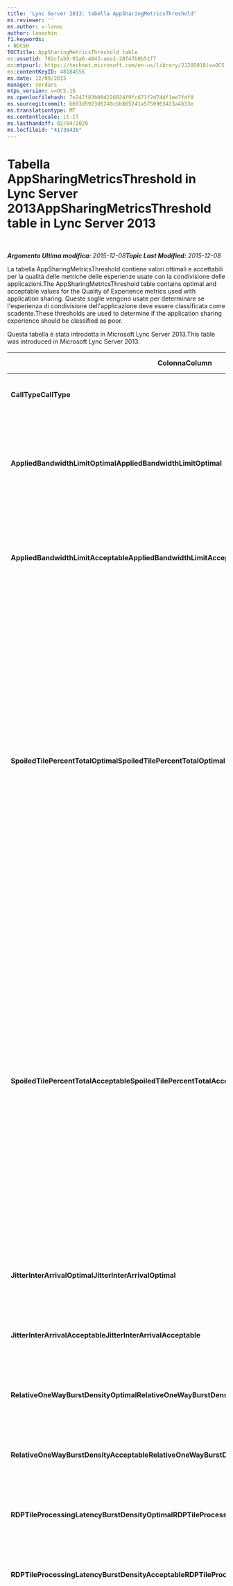 ```yaml
---
title: 'Lync Server 2013: tabella AppSharingMetricsThreshold'
ms.reviewer: ''
ms.author: v-lanac
author: lanachin
f1.keywords:
- NOCSH
TOCTitle: AppSharingMetricsThreshold table
ms:assetid: 782cfab9-01a6-4843-aea1-28f47b0b51f7
ms:mtpsurl: https://technet.microsoft.com/en-us/library/JJ205018(v=OCS.15)
ms:contentKeyID: 48184556
ms.date: 12/09/2015
manager: serdars
mtps_version: v=OCS.15
ms.openlocfilehash: 7e247f83b00d226024f9fc671f2d744f1ee7fdf0
ms.sourcegitcommit: b693d5923d6240cbb865241a5750963423a4b33e
ms.translationtype: MT
ms.contentlocale: it-IT
ms.lasthandoff: 02/04/2020
ms.locfileid: "41738426"
---
```

<div data-xmlns="http://www.w3.org/1999/xhtml">

<div class="topic" data-xmlns="http://www.w3.org/1999/xhtml" data-msxsl="urn:schemas-microsoft-com:xslt" data-cs="http://msdn.microsoft.com/en-us/">

<div data-asp="http://msdn2.microsoft.com/asp">

# <a name="appsharingmetricsthreshold-table-in-lync-server-2013"></a><span data-ttu-id="cea91-102">Tabella AppSharingMetricsThreshold in Lync Server 2013</span><span class="sxs-lookup"><span data-stu-id="cea91-102">AppSharingMetricsThreshold table in Lync Server 2013</span></span>

</div>

<div id="mainSection">

<div id="mainBody">

<span> </span>

<span data-ttu-id="cea91-103">_**Argomento Ultima modifica:** 2015-12-08_</span><span class="sxs-lookup"><span data-stu-id="cea91-103">_**Topic Last Modified:** 2015-12-08_</span></span>

<span data-ttu-id="cea91-104">La tabella AppSharingMetricsThreshold contiene valori ottimali e accettabili per la qualità delle metriche delle esperienze usate con la condivisione delle applicazioni.</span><span class="sxs-lookup"><span data-stu-id="cea91-104">The AppSharingMetricsThreshold table contains optimal and acceptable values for the Quality of Experience metrics used with application sharing.</span></span> <span data-ttu-id="cea91-105">Queste soglie vengono usate per determinare se l'esperienza di condivisione dell'applicazione deve essere classificata come scadente.</span><span class="sxs-lookup"><span data-stu-id="cea91-105">These thresholds are used to determine if the application sharing experience should be classified as poor.</span></span>

<span data-ttu-id="cea91-106">Questa tabella è stata introdotta in Microsoft Lync Server 2013.</span><span class="sxs-lookup"><span data-stu-id="cea91-106">This table was introduced in Microsoft Lync Server 2013.</span></span>


<table>
<colgroup>
<col style="width: 25%" />
<col style="width: 25%" />
<col style="width: 25%" />
<col style="width: 25%" />
</colgroup>
<thead>
<tr class="header">
<th><span data-ttu-id="cea91-107"><strong>Colonna</strong></span><span class="sxs-lookup"><span data-stu-id="cea91-107"><strong>Column</strong></span></span></th>
<th><span data-ttu-id="cea91-108"><strong>Tipo di dati</strong></span><span class="sxs-lookup"><span data-stu-id="cea91-108"><strong>Data Type</strong></span></span></th>
<th><span data-ttu-id="cea91-109"><strong>Chiave/indice</strong></span><span class="sxs-lookup"><span data-stu-id="cea91-109"><strong>Key/Index</strong></span></span></th>
<th><span data-ttu-id="cea91-110"><strong>Dettagli</strong></span><span class="sxs-lookup"><span data-stu-id="cea91-110"><strong>Details</strong></span></span></th>
</tr>
</thead>
<tbody>
<tr class="odd">
<td><p><span data-ttu-id="cea91-111"><strong>CallType</strong></span><span class="sxs-lookup"><span data-stu-id="cea91-111"><strong>CallType</strong></span></span></p></td>
<td><p><span data-ttu-id="cea91-112">int</span><span class="sxs-lookup"><span data-stu-id="cea91-112">int</span></span></p></td>
<td><p><span data-ttu-id="cea91-113">Principale</span><span class="sxs-lookup"><span data-stu-id="cea91-113">Primary</span></span></p></td>
<td><p><span data-ttu-id="cea91-114">Tipo di chiamata inserita.</span><span class="sxs-lookup"><span data-stu-id="cea91-114">Type of call that was placed.</span></span></p></td>
</tr>
<tr class="even">
<td><p><span data-ttu-id="cea91-115"><strong>AppliedBandwidthLimitOptimal</strong></span><span class="sxs-lookup"><span data-stu-id="cea91-115"><strong>AppliedBandwidthLimitOptimal</strong></span></span></p></td>
<td><p><span data-ttu-id="cea91-116">int</span><span class="sxs-lookup"><span data-stu-id="cea91-116">int</span></span></p></td>
<td></td>
<td><p><span data-ttu-id="cea91-117">Limitazione ottimale della larghezza di banda per la condivisione delle applicazioni.</span><span class="sxs-lookup"><span data-stu-id="cea91-117">Optimal bandwidth limitation for application sharing.</span></span> <span data-ttu-id="cea91-118">Il valore predefinito è 1 milione.</span><span class="sxs-lookup"><span data-stu-id="cea91-118">The default value is 1000000.</span></span></p></td>
</tr>
<tr class="odd">
<td><p><span data-ttu-id="cea91-119"><strong>AppliedBandwidthLimitAcceptable</strong></span><span class="sxs-lookup"><span data-stu-id="cea91-119"><strong>AppliedBandwidthLimitAcceptable</strong></span></span></p></td>
<td><p><span data-ttu-id="cea91-120">int</span><span class="sxs-lookup"><span data-stu-id="cea91-120">int</span></span></p></td>
<td></td>
<td><p><span data-ttu-id="cea91-121">Limitazione della larghezza di banda accettabile per la condivisione delle applicazioni.</span><span class="sxs-lookup"><span data-stu-id="cea91-121">Acceptable bandwidth limitation for application sharing.</span></span> <span data-ttu-id="cea91-122">Il valore predefinito è 500000.</span><span class="sxs-lookup"><span data-stu-id="cea91-122">The default value is 500000.</span></span></p></td>
</tr>
<tr class="even">
<td><p><span data-ttu-id="cea91-123"><strong>SpoiledTilePercentTotalOptimal</strong></span><span class="sxs-lookup"><span data-stu-id="cea91-123"><strong>SpoiledTilePercentTotalOptimal</strong></span></span></p></td>
<td><p><span data-ttu-id="cea91-124">decimale (5; 2)</span><span class="sxs-lookup"><span data-stu-id="cea91-124">decimal(5,2)</span></span></p></td>
<td></td>
<td><p><span data-ttu-id="cea91-125">Tasso percentuale ottimale per i riquadri "viziati" per la classificazione di una qualità di condivisione delle applicazioni.</span><span class="sxs-lookup"><span data-stu-id="cea91-125">Optimal percentage rate for “spoiled” tiles for classifying an Application Sharing quality.</span></span> <span data-ttu-id="cea91-126">Questo valore è la percentuale del contenuto del condivisore che non ha raggiunto il visualizzatore.</span><span class="sxs-lookup"><span data-stu-id="cea91-126">This value is the percentage of the content from the sharer that did not reach the viewer.</span></span> <span data-ttu-id="cea91-127">Il contenuto può essere scartato (o viziato) quando il condivisore Elimina i riquadri dall'origine grafica o i riquadri di ASMCU scartano rispettivamente i riquadri di condivisione.</span><span class="sxs-lookup"><span data-stu-id="cea91-127">Content may be discarded (or spoiled) when the sharer discards tiles from the graphics source or the ASMCU tiles discards tiles from Sharer respectively.</span></span> <span data-ttu-id="cea91-128">Il valore predefinito è 11%.</span><span class="sxs-lookup"><span data-stu-id="cea91-128">The default value is 11 percent.</span></span></p></td>
</tr>
<tr class="odd">
<td><p><span data-ttu-id="cea91-129"><strong>SpoiledTilePercentTotalAcceptable</strong></span><span class="sxs-lookup"><span data-stu-id="cea91-129"><strong>SpoiledTilePercentTotalAcceptable</strong></span></span></p></td>
<td><p><span data-ttu-id="cea91-130">decimale (5; 2)</span><span class="sxs-lookup"><span data-stu-id="cea91-130">decimal(5,2)</span></span></p></td>
<td></td>
<td><p><span data-ttu-id="cea91-131">tasso percentuale cceptable per i riquadri "viziati" per la classificazione di una qualità di condivisione delle applicazioni.</span><span class="sxs-lookup"><span data-stu-id="cea91-131">cceptable percentage rate for “spoiled” tiles for classifying an Application Sharing quality.</span></span> <span data-ttu-id="cea91-132">Questo valore è la percentuale del contenuto del condivisore che non ha raggiunto il visualizzatore.</span><span class="sxs-lookup"><span data-stu-id="cea91-132">This value is the percentage of the content from the sharer that did not reach the viewer.</span></span> <span data-ttu-id="cea91-133">Il contenuto può essere scartato (o viziato) quando il condivisore Elimina i riquadri dall'origine grafica o i riquadri di ASMCU scartano rispettivamente i riquadri di condivisione.</span><span class="sxs-lookup"><span data-stu-id="cea91-133">Content may be discarded (or spoiled) when the sharer discards tiles from the graphics source or the ASMCU tiles discards tiles from Sharer respectively.</span></span> <span data-ttu-id="cea91-134">Il valore predefinito è 36%.</span><span class="sxs-lookup"><span data-stu-id="cea91-134">The default value is 36 percent.</span></span></p></td>
</tr>
<tr class="even">
<td><p><span data-ttu-id="cea91-135"><strong>JitterInterArrivalOptimal</strong></span><span class="sxs-lookup"><span data-stu-id="cea91-135"><strong>JitterInterArrivalOptimal</strong></span></span></p></td>
<td><p><span data-ttu-id="cea91-136">int</span><span class="sxs-lookup"><span data-stu-id="cea91-136">int</span></span></p></td>
<td></td>
<td><p><span data-ttu-id="cea91-137">Questa colonna non viene usata in Microsoft Lync Server 2013.</span><span class="sxs-lookup"><span data-stu-id="cea91-137">This column is not used in Microsoft Lync Server 2013.</span></span></p></td>
</tr>
<tr class="odd">
<td><p><span data-ttu-id="cea91-138"><strong>JitterInterArrivalAcceptable</strong></span><span class="sxs-lookup"><span data-stu-id="cea91-138"><strong>JitterInterArrivalAcceptable</strong></span></span></p></td>
<td><p><span data-ttu-id="cea91-139">int</span><span class="sxs-lookup"><span data-stu-id="cea91-139">int</span></span></p></td>
<td></td>
<td><p><span data-ttu-id="cea91-140">Questa colonna non viene usata in Microsoft Lync Server 2013.</span><span class="sxs-lookup"><span data-stu-id="cea91-140">This column is not used in Microsoft Lync Server 2013.</span></span></p></td>
</tr>
<tr class="even">
<td><p><span data-ttu-id="cea91-141"><strong>RelativeOneWayBurstDensityOptimal</strong></span><span class="sxs-lookup"><span data-stu-id="cea91-141"><strong>RelativeOneWayBurstDensityOptimal</strong></span></span></p></td>
<td><p><span data-ttu-id="cea91-142">galleggiante</span><span class="sxs-lookup"><span data-stu-id="cea91-142">float</span></span></p></td>
<td></td>
<td><p><span data-ttu-id="cea91-143">Questa colonna non viene usata in Microsoft Lync Server 2013.</span><span class="sxs-lookup"><span data-stu-id="cea91-143">This column is not used in Microsoft Lync Server 2013.</span></span></p></td>
</tr>
<tr class="odd">
<td><p><span data-ttu-id="cea91-144"><strong>RelativeOneWayBurstDensityAcceptable</strong></span><span class="sxs-lookup"><span data-stu-id="cea91-144"><strong>RelativeOneWayBurstDensityAcceptable</strong></span></span></p></td>
<td><p><span data-ttu-id="cea91-145">galleggiante</span><span class="sxs-lookup"><span data-stu-id="cea91-145">float</span></span></p></td>
<td></td>
<td><p><span data-ttu-id="cea91-146">Questa colonna non viene usata in Microsoft Lync Server 2013.</span><span class="sxs-lookup"><span data-stu-id="cea91-146">This column is not used in Microsoft Lync Server 2013.</span></span></p></td>
</tr>
<tr class="even">
<td><p><span data-ttu-id="cea91-147"><strong>RDPTileProcessingLatencyBurstDensityOptimal</strong></span><span class="sxs-lookup"><span data-stu-id="cea91-147"><strong>RDPTileProcessingLatencyBurstDensityOptimal</strong></span></span></p></td>
<td><p><span data-ttu-id="cea91-148">galleggiante</span><span class="sxs-lookup"><span data-stu-id="cea91-148">float</span></span></p></td>
<td></td>
<td><p><span data-ttu-id="cea91-149">Questa colonna non viene usata in Microsoft Lync Server 2013.</span><span class="sxs-lookup"><span data-stu-id="cea91-149">This column is not used in Microsoft Lync Server 2013.</span></span></p></td>
</tr>
<tr class="odd">
<td><p><span data-ttu-id="cea91-150"><strong>RDPTileProcessingLatencyBurstDensityAcceptable</strong></span><span class="sxs-lookup"><span data-stu-id="cea91-150"><strong>RDPTileProcessingLatencyBurstDensityAcceptable</strong></span></span></p></td>
<td><p><span data-ttu-id="cea91-151">galleggiante</span><span class="sxs-lookup"><span data-stu-id="cea91-151">float</span></span></p></td>
<td></td>
<td><p><span data-ttu-id="cea91-152">Questa colonna non viene usata in Microsoft Lync Server 2013.</span><span class="sxs-lookup"><span data-stu-id="cea91-152">This column is not used in Microsoft Lync Server 2013.</span></span></p></td>
</tr>
<tr class="even">
<td><p><span data-ttu-id="cea91-153"><strong>RelativeOneWayAverageOptimal</strong></span><span class="sxs-lookup"><span data-stu-id="cea91-153"><strong>RelativeOneWayAverageOptimal</strong></span></span></p></td>
<td><p><span data-ttu-id="cea91-154">galleggiante</span><span class="sxs-lookup"><span data-stu-id="cea91-154">float</span></span></p></td>
<td></td>
<td><p><span data-ttu-id="cea91-155">Valore ottimale per il ritardo unidirezionale relativo tra i due endpoint multimediali coinvolti nella condivisione dell'applicazione.</span><span class="sxs-lookup"><span data-stu-id="cea91-155">Optimal value for the relative one-way delay between the two media endpoints involved in the application sharing.</span></span> <span data-ttu-id="cea91-156">Si tratta di una misura di latenza single-hop.</span><span class="sxs-lookup"><span data-stu-id="cea91-156">This is a single-hop latency measure.</span></span> <span data-ttu-id="cea91-157">Il valore predefinito è 1,0 secondi.</span><span class="sxs-lookup"><span data-stu-id="cea91-157">The default value is 1.0 seconds.</span></span></p>
<p><span data-ttu-id="cea91-158">La colonna è stata introdotta in Microsoft Lync Server 2013.</span><span class="sxs-lookup"><span data-stu-id="cea91-158">The column was introduced in Microsoft Lync Server 2013.</span></span></p></td>
</tr>
<tr class="odd">
<td><p><span data-ttu-id="cea91-159"><strong>RelativeOneWayAverageAcceptable</strong></span><span class="sxs-lookup"><span data-stu-id="cea91-159"><strong>RelativeOneWayAverageAcceptable</strong></span></span></p></td>
<td><p><span data-ttu-id="cea91-160">galleggiante</span><span class="sxs-lookup"><span data-stu-id="cea91-160">float</span></span></p></td>
<td></td>
<td><p><span data-ttu-id="cea91-161">Valore ottimale per il ritardo unidirezionale relativo tra i due endpoint multimediali coinvolti nella condivisione dell'applicazione.</span><span class="sxs-lookup"><span data-stu-id="cea91-161">Optimal value for the relative one-way delay between the two media endpoints involved in the application sharing.</span></span> <span data-ttu-id="cea91-162">Si tratta di una misura di latenza single-hop.</span><span class="sxs-lookup"><span data-stu-id="cea91-162">This is a single-hop latency measure.</span></span> <span data-ttu-id="cea91-163">Il valore predefinito è 1,75 secondi.</span><span class="sxs-lookup"><span data-stu-id="cea91-163">The default value is 1.75 seconds.</span></span></p>
<p><span data-ttu-id="cea91-164">La colonna è stata introdotta in Microsoft Lync Server 2013.</span><span class="sxs-lookup"><span data-stu-id="cea91-164">The column was introduced in Microsoft Lync Server 2013.</span></span></p></td>
</tr>
<tr class="even">
<td><p><span data-ttu-id="cea91-165"><strong>RDPTileProcessingLatencyAverageOptimal</strong></span><span class="sxs-lookup"><span data-stu-id="cea91-165"><strong>RDPTileProcessingLatencyAverageOptimal</strong></span></span></p></td>
<td><p><span data-ttu-id="cea91-166">galleggiante</span><span class="sxs-lookup"><span data-stu-id="cea91-166">float</span></span></p></td>
<td></td>
<td><p><span data-ttu-id="cea91-167">Valore ottimale della latenza media di elaborazione dei riquadri RDP nel server dei servizi di conferenza durante la durata della sessione di visualizzazione.</span><span class="sxs-lookup"><span data-stu-id="cea91-167">Optimal value of the average RDP tile processing latency in the AS Conferencing Server over the duration of the viewing session.</span></span> <span data-ttu-id="cea91-168">La latenza è la differenza di orario tra il momento in cui il fotogramma iniziale è codificato nel server (condivisore o MCU a seconda dello scenario) e lo stesso fotogramma iniziale viene decodificato nel visualizzatore.</span><span class="sxs-lookup"><span data-stu-id="cea91-168">Latency is the time difference between when the Start Frame is encoded on the server (sharer or MCU depending on the scenario) and the same Start Frame is decoded on the viewer.</span></span></p>
<p><span data-ttu-id="cea91-169">Una media elevata riflette un ritardo maggiore nell'esperienza di visualizzazione.</span><span class="sxs-lookup"><span data-stu-id="cea91-169">A high average reflects a longer delay in the viewing experience.</span></span> <span data-ttu-id="cea91-170">Un server di conferenza di overload può avere ritardi medi più alti.</span><span class="sxs-lookup"><span data-stu-id="cea91-170">An overloaded conferencing server may experience higher average delays.</span></span> <span data-ttu-id="cea91-171">Il valore predefinito è 200ms.</span><span class="sxs-lookup"><span data-stu-id="cea91-171">The default value is 200ms.</span></span></p>
<p><span data-ttu-id="cea91-172">La colonna è stata introdotta in Microsoft Lync Server 2013.</span><span class="sxs-lookup"><span data-stu-id="cea91-172">The column was introduced in Microsoft Lync Server 2013.</span></span></p></td>
</tr>
<tr class="odd">
<td><p><span data-ttu-id="cea91-173"><strong>RDPTileProcessingLatencyAverageAcceptable</strong></span><span class="sxs-lookup"><span data-stu-id="cea91-173"><strong>RDPTileProcessingLatencyAverageAcceptable</strong></span></span></p></td>
<td><p><span data-ttu-id="cea91-174">galleggiante</span><span class="sxs-lookup"><span data-stu-id="cea91-174">float</span></span></p></td>
<td></td>
<td><p><span data-ttu-id="cea91-175">Valore accettabile della latenza media di elaborazione dei riquadri RDP nel server dei servizi di conferenza durante la durata della sessione di visualizzazione.</span><span class="sxs-lookup"><span data-stu-id="cea91-175">Acceptable value of the average RDP tile processing latency in the AS Conferencing Server over the duration of the viewing session.</span></span> <span data-ttu-id="cea91-176">La latenza è la differenza di orario tra il momento in cui il fotogramma iniziale è codificato nel server (condivisore o MCU a seconda dello scenario) e lo stesso fotogramma iniziale viene decodificato nel visualizzatore.</span><span class="sxs-lookup"><span data-stu-id="cea91-176">Latency is the time difference between when the Start Frame is encoded on the server (sharer or MCU depending on the scenario) and the same Start Frame is decoded on the viewer.</span></span></p>
<p><span data-ttu-id="cea91-177">Una media elevata riflette un ritardo maggiore nell'esperienza di visualizzazione.</span><span class="sxs-lookup"><span data-stu-id="cea91-177">A high average reflects a longer delay in the viewing experience.</span></span> <span data-ttu-id="cea91-178">Un server di conferenza di overload può avere ritardi medi più alti.</span><span class="sxs-lookup"><span data-stu-id="cea91-178">An overloaded conferencing server may experience higher average delays.</span></span> <span data-ttu-id="cea91-179">Il valore predefinito è 200ms.</span><span class="sxs-lookup"><span data-stu-id="cea91-179">The default value is 200ms.</span></span></p>
<p><span data-ttu-id="cea91-180">La colonna è stata introdotta in Microsoft Lync Server 2013.</span><span class="sxs-lookup"><span data-stu-id="cea91-180">The column was introduced in Microsoft Lync Server 2013.</span></span></p></td>
</tr>
</tbody>
</table>


</div>

<span> </span>

</div>

</div>

</div>

